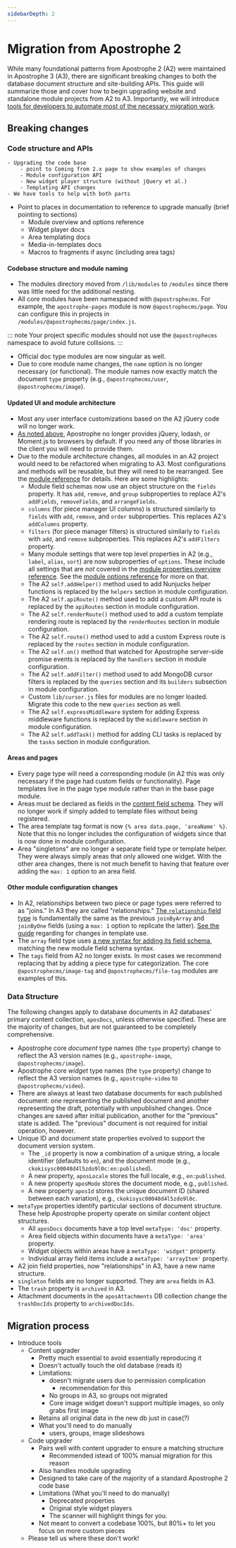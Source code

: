 ```yaml
---
sidebarDepth: 2
---
```


# Migration from Apostrophe 2

While many foundational patterns from Apostrophe 2 (A2) were maintained in Apostrophe 3 (A3), there are significant breaking changes to both the database document structure and site-building APIs. This guide will summarize those and cover how to begin upgrading website and standalone module projects from A2 to A3. Importantly, we will introduce [tools for developers to automate most of the necessary migration work](#migration-process).

## Breaking changes

### Code structure and APIs

	- Upgrading the code base
		- point to Coming from 2.x page to show examples of changes
		- Module configuration API
		- New widget player structure (without jQuery et al.)
		- Templating API changes
	- We have tools to help with both parts
- Point to places in documentation to reference to upgrade manually (brief pointing to sections)
	- Module overview and options reference
	- Widget player docs
	- Area templating docs
	- Media-in-templates docs
	- Macros to fragments if async (including area tags)

#### Codebase structure and module naming

- The modules directory moved from `/lib/modules` to `/modules` since there was little need for the additional nesting.
- All core modules have been namespaced with `@apostrophecms`. For example, the `apostrophe-pages` module is now `@apostrophecms/page`. You can configure this in projects in `/modules/@apostrophecms/page/index.js`.

::: note
Your project specific modules should not use the `@apostrophecms` namespace to avoid future collisions.
:::

- Official doc type modules are now singular as well.
- Due to core module name changes, the `name` option is no longer necessary (or functional). The module names now exactly match the document `type` property (e.g., `@apostrophecms/user`, `@apostrophecms/image`).

#### Updated UI and module architecture

- Most any user interface customizations based on the A2 jQuery code will no longer work.
- [As noted above](#other-notable-improvements), Apostrophe no longer provides jQuery, lodash, or Moment.js to browsers by default. If you need any of those libraries in the client you will need to provide them.
- Due to the module architecture changes, all modules in an A2 project would need to be refactored when migrating to A3. Most configurations and methods will be reusable, but they will need to be rearranged. See the [module reference](/reference/module-api/module-overview.md) for details. Here are some highlights:
  - Module field schemas now use an object structure on the `fields` property. It has `add`, `remove`, and `group` subproperties to replace A2's `addFields`, `removeFields`, and `arrangeFields`.
  - `columns` (for piece manager UI columns) is structured similarly to `fields` with `add`, `remove`, and `order` subproperties. This replaces A2's `addColumns` property.
  - `filters` (for piece manager filters) is structured similarly to `fields` with `add`, and `remove` subproperties. This replaces A2's `addFilters` property.
  - Many module settings that were top level properties in A2 (e.g., `label`, `alias`, `sort`) are now subproperties of `options`. These include all settings that are *not* covered in the [module properties overview reference](/reference/module-api/module-overview.md). See the [module options reference](/reference/module-api/module-options.md) for more on that.
  <!-- TODO: Update once options are all moved into individual module reference pages -->
  - The A2 `self.addHelper()` method used to add Nunjucks helper functions is replaced by the `helpers` section in module configuration.
  - The A2 `self.apiRoute()` method used to add a custom API route is replaced by the `apiRoutes` section in module configuration.
  - The A2 `self.renderRoute()` method used to add a custom template rendering route is replaced by the `renderRoutes` section in module configuration.
  - The A2 `self.route()` method used to add a custom Express route is replaced by the `routes` section in module configuration.
  - The A2 `self.on()` method that watched for Apostrophe server-side promise events is replaced by the `handlers` section in module configuration.
  - The A2 `self.addFilter()` method used to add MongoDB cursor filters is replaced by the `queries` section and its `builders` subsection in module configuration.
  - Custom `lib/cursor.js` files for modules are no longer loaded. Migrate this code to the new `queries` section as well.
  - The A2 `self.expressMiddleware` system for adding Express middleware functions is replaced by the `middleware` section in module configuration.
  - The A2 `self.addTask()` method for adding CLI tasks is replaced by the `tasks` section in module configuration.

#### Areas and pages

- Every page type will need a corresponding module (in A2 this was only necessary if the page had custom fields or functionality). Page templates live in the page type module rather than in the base page module.
- Areas must be declared as fields in the [content field schema](/guide/content-schema.md). They will no longer work if simply added to template files without being registered.
- The area template tag format is now `{% area data.page, 'areaName' %}`. Note that this no longer includes the configuration of widgets since that is now done in module configuration.
- Area "singletons" are no longer a separate field type or template helper. They were always simply areas that only allowed one widget. With the other area changes, there is not much benefit to having that feature over adding the `max: 1` option to an area field.

#### Other module configuration changes

- In A2, relationships between two piece or page types were referred to as "joins." In A3 they are called "relationships." [The `relationship` field type](/reference/field-types/relationship.md) is fundamentally the same as the previous `joinByArray` and `joinByOne` fields (using a `max: 1` option to replicate the latter). [See the guide](relationships.md#using-a-relationship-in-templates) regarding for changes in template use.
- The `array` field type uses [a new syntax for adding its field schema](/reference/field-types/array.md#module-field-definition), matching the new module field schema syntax.
- The `tags` field from A2 no longer exists. In most cases we recommend replacing that by adding a piece type for categorization. The core `@apostrophecms/image-tag` and `@apostrophecms/file-tag` modules are examples of this.

### Data Structure

The following changes apply to database documents in A2 databases' primary content collection, `aposDocs`, unless otherwise specified. These are the majority of changes, but are not guaranteed to be completely comprehensive.

- Apostrophe core *document* type names (the `type` property) change to reflect the A3 version names (e.g., `apostrophe-image`, `@apostrophecms/image`).
- Apostrophe core *widget* type names (the `type` property) change to reflect the A3 version names (e.g., `apostrophe-video` to `@apostrophecms/video`).
- There are always at least two database documents for each published document: one representing the published document and another representing the draft, potentially with unpublished changes. Once changes are saved after initial publication, another for the "previous" state is added. The "previous" document is not required for initial operation, however.
- Unique ID and document state properties evolved to support the document version system.
  - The `_id` property is now a combination of a unique string, a locale identifier (defaults to `en`), and the document mode (e.g., `ckokisysc00048d4l5zdo9l0c:en:published`).
  - A new property, `aposLocale` stores the full locale, e.g., `en:published`.
  - A new property `aposMode` stores the document mode, e.g., `published`.
  - A new property `aposId` stores the unique document ID (shared between each variation), e.g., `ckokisysc00048d4l5zdo9l0c`.
- `metaType` properties identify particular sections of document structure. These help Apostrophe property operate on similar content object structures.
  - All `aposDocs` documents have a top level `metaType: 'doc'` property.
  - Area field objects within documents have a `metaType: 'area'` property.
  - Widget objects within areas have a `metaType: 'widget'` property.
  - Individual array field items include a `metaType: 'arrayItem'` property.
- A2 join field properties, now "relationships" in A3, have a new name structure.
- `singleton` fields are no longer supported. They are `area` fields in A3.
- The `trash` property is `archived` in A3.
- Attachment documents in the `aposAttachments` DB collection change the `trashDocIds` property to `archivedDocIds`.

## Migration process

- Introduce tools
	- Content upgrader
		- Pretty much essential to avoid essentially reproducing it
		- Doesn't actually touch the old database (reads it)
		- Limitations:
			- doesn't migrate users due to permission complication
				- recommendation for this
			- No groups in A3, so groups not migrated
			- Core image widget doesn't support multiple images, so only grabs first image
		- Retains all original data in the new db just in case(?)
		- What you'll need to do manually
			- users, groups, image slideshows
	- Code upgrader
		- Pairs well with content upgrader to ensure a matching structure
			- Recommended istead of 100% manual migration for this reason
		- Also handles module upgrading
		- Designed to take care of the majority of a standard Apostrophe 2 code base
		- Limitations (What you'll need to do manually)
			- Deprecated properties
			- Original style widget players
			- The scanner will highlight things for you.
		-  Not meant to convert a codebase 100%, but 80%+ to let you focus on more custom pieces
	- Please tell us where these don't work!
